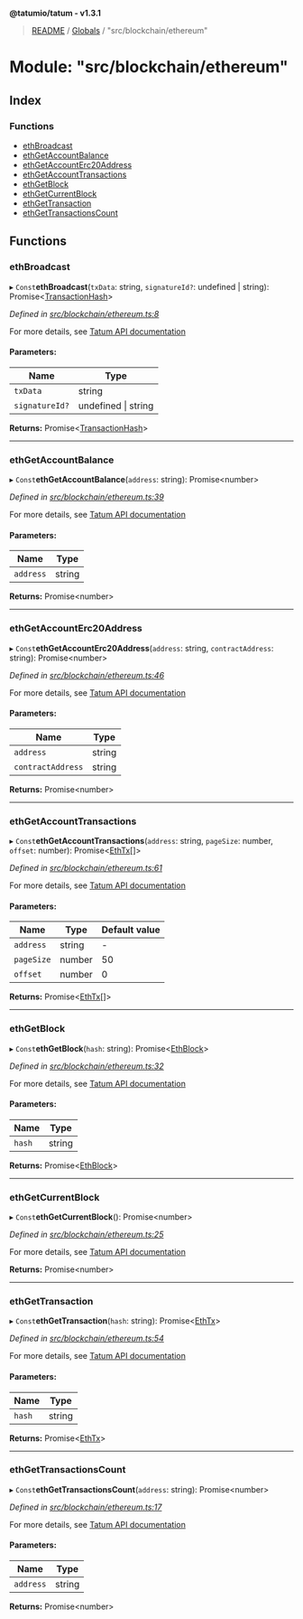 **@tatumio/tatum - v1.3.1**

> [README](../README.md) / [Globals](../globals.md) / "src/blockchain/ethereum"

# Module: "src/blockchain/ethereum"

## Index

### Functions

* [ethBroadcast](_src_blockchain_ethereum_.md#ethbroadcast)
* [ethGetAccountBalance](_src_blockchain_ethereum_.md#ethgetaccountbalance)
* [ethGetAccountErc20Address](_src_blockchain_ethereum_.md#ethgetaccounterc20address)
* [ethGetAccountTransactions](_src_blockchain_ethereum_.md#ethgetaccounttransactions)
* [ethGetBlock](_src_blockchain_ethereum_.md#ethgetblock)
* [ethGetCurrentBlock](_src_blockchain_ethereum_.md#ethgetcurrentblock)
* [ethGetTransaction](_src_blockchain_ethereum_.md#ethgettransaction)
* [ethGetTransactionsCount](_src_blockchain_ethereum_.md#ethgettransactionscount)

## Functions

### ethBroadcast

▸ `Const`**ethBroadcast**(`txData`: string, `signatureId?`: undefined \| string): Promise\<[TransactionHash](../interfaces/_src_model_response_common_transactionhash_.transactionhash.md)>

*Defined in [src/blockchain/ethereum.ts:8](https://github.com/tatumio/tatum-js/blob/8f0f126/src/blockchain/ethereum.ts#L8)*

For more details, see <a href="https://tatum.io/apidoc.html#operation/EthBroadcast" target="_blank">Tatum API documentation</a>

#### Parameters:

Name | Type |
------ | ------ |
`txData` | string |
`signatureId?` | undefined \| string |

**Returns:** Promise\<[TransactionHash](../interfaces/_src_model_response_common_transactionhash_.transactionhash.md)>

___

### ethGetAccountBalance

▸ `Const`**ethGetAccountBalance**(`address`: string): Promise\<number>

*Defined in [src/blockchain/ethereum.ts:39](https://github.com/tatumio/tatum-js/blob/8f0f126/src/blockchain/ethereum.ts#L39)*

For more details, see <a href="https://tatum.io/apidoc.html#operation/EthGetBalance" target="_blank">Tatum API documentation</a>

#### Parameters:

Name | Type |
------ | ------ |
`address` | string |

**Returns:** Promise\<number>

___

### ethGetAccountErc20Address

▸ `Const`**ethGetAccountErc20Address**(`address`: string, `contractAddress`: string): Promise\<number>

*Defined in [src/blockchain/ethereum.ts:46](https://github.com/tatumio/tatum-js/blob/8f0f126/src/blockchain/ethereum.ts#L46)*

For more details, see <a href="https://tatum.io/apidoc.html#operation/EthErc20GetBalance" target="_blank">Tatum API documentation</a>

#### Parameters:

Name | Type |
------ | ------ |
`address` | string |
`contractAddress` | string |

**Returns:** Promise\<number>

___

### ethGetAccountTransactions

▸ `Const`**ethGetAccountTransactions**(`address`: string, `pageSize`: number, `offset`: number): Promise\<[EthTx](../interfaces/_src_model_response_eth_ethtx_.ethtx.md)[]>

*Defined in [src/blockchain/ethereum.ts:61](https://github.com/tatumio/tatum-js/blob/8f0f126/src/blockchain/ethereum.ts#L61)*

For more details, see <a href="https://tatum.io/apidoc.html#operation/EthGetTransactionByAddress" target="_blank">Tatum API documentation</a>

#### Parameters:

Name | Type | Default value |
------ | ------ | ------ |
`address` | string | - |
`pageSize` | number | 50 |
`offset` | number | 0 |

**Returns:** Promise\<[EthTx](../interfaces/_src_model_response_eth_ethtx_.ethtx.md)[]>

___

### ethGetBlock

▸ `Const`**ethGetBlock**(`hash`: string): Promise\<[EthBlock](../interfaces/_src_model_response_eth_ethblock_.ethblock.md)>

*Defined in [src/blockchain/ethereum.ts:32](https://github.com/tatumio/tatum-js/blob/8f0f126/src/blockchain/ethereum.ts#L32)*

For more details, see <a href="https://tatum.io/apidoc.html#operation/EthGetBlock" target="_blank">Tatum API documentation</a>

#### Parameters:

Name | Type |
------ | ------ |
`hash` | string |

**Returns:** Promise\<[EthBlock](../interfaces/_src_model_response_eth_ethblock_.ethblock.md)>

___

### ethGetCurrentBlock

▸ `Const`**ethGetCurrentBlock**(): Promise\<number>

*Defined in [src/blockchain/ethereum.ts:25](https://github.com/tatumio/tatum-js/blob/8f0f126/src/blockchain/ethereum.ts#L25)*

For more details, see <a href="https://tatum.io/apidoc.html#operation/EthGetCurrentBlock" target="_blank">Tatum API documentation</a>

**Returns:** Promise\<number>

___

### ethGetTransaction

▸ `Const`**ethGetTransaction**(`hash`: string): Promise\<[EthTx](../interfaces/_src_model_response_eth_ethtx_.ethtx.md)>

*Defined in [src/blockchain/ethereum.ts:54](https://github.com/tatumio/tatum-js/blob/8f0f126/src/blockchain/ethereum.ts#L54)*

For more details, see <a href="https://tatum.io/apidoc.html#operation/EthGetTransaction" target="_blank">Tatum API documentation</a>

#### Parameters:

Name | Type |
------ | ------ |
`hash` | string |

**Returns:** Promise\<[EthTx](../interfaces/_src_model_response_eth_ethtx_.ethtx.md)>

___

### ethGetTransactionsCount

▸ `Const`**ethGetTransactionsCount**(`address`: string): Promise\<number>

*Defined in [src/blockchain/ethereum.ts:17](https://github.com/tatumio/tatum-js/blob/8f0f126/src/blockchain/ethereum.ts#L17)*

For more details, see <a href="https://tatum.io/apidoc.html#operation/EthGetTransactionCount" target="_blank">Tatum API documentation</a>

#### Parameters:

Name | Type |
------ | ------ |
`address` | string |

**Returns:** Promise\<number>
